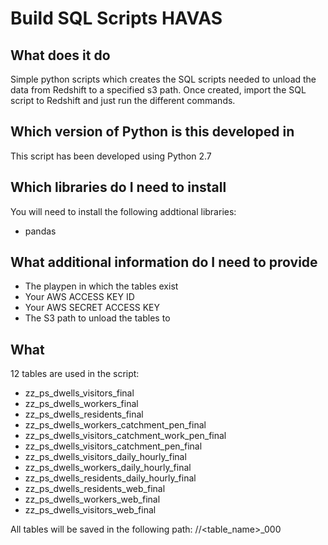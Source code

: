 # Build SQL Scripts HAVAS



## What does it do
Simple python scripts which creates the SQL scripts needed to unload the data from Redshift to a specified s3 path.
Once created, import the SQL script to Redshift and just run the different commands.


## Which version of Python is this developed in
This script has been developed using Python 2.7

## Which libraries do I need to install
You will need to install the following addtional libraries:

* pandas

## What additional information do I need to provide 

* The playpen in which the tables exist
* Your AWS ACCESS KEY ID
* Your AWS SECRET ACCESS KEY
* The S3 path to unload the tables to

## What 

12 tables are used in the script:

* zz_ps_dwells_visitors_final
* zz_ps_dwells_workers_final
* zz_ps_dwells_residents_final
* zz_ps_dwells_workers_catchment_pen_final
* zz_ps_dwells_visitors_catchment_work_pen_final
* zz_ps_dwells_visitors_catchment_pen_final
* zz_ps_dwells_visitors_daily_hourly_final
* zz_ps_dwells_workers_daily_hourly_final
* zz_ps_dwells_residents_daily_hourly_final
* zz_ps_dwells_residents_web_final
* zz_ps_dwells_workers_web_final
* zz_ps_dwells_visitors_web_final

All tables will be saved in the following path:
<s3 path to unload to>/<playpen>/<table_name>_000





